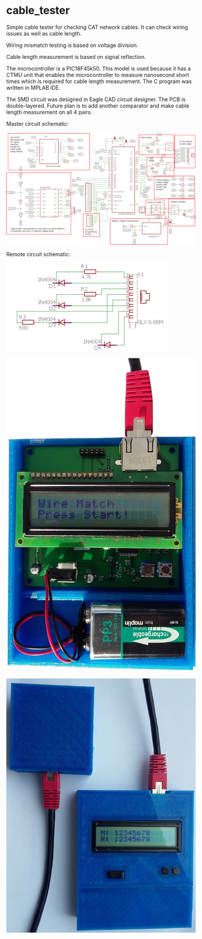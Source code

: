 # cable_tester

Simple cable tester for checking CAT network cables. It can check wiring issues as well as cable length.

Wiring mismatch testing is based on voltage division.

Cable length measurement is based on signal reflection.

The microcontroller is a PIC18F45k50. This model is used because it has a CTMU unit that enables the 
microcontroller to measure nanosecond short times which is required for cable length measurement. 
The C program was written in MPLAB IDE.

The SMD circuit was designed in Eagle CAD circuit designer. The PCB is double-layered.
Future plan is to add another comparator and make cable length measurement on all 4 pairs.

Master circuit schematic:

![Alt text](eagleCAD/master/circuit_schematic_master.png?raw=true "Circuit schematic")

Remote circuit schematic:

![Alt text](eagleCAD/remote/circuit_schematic_remote.png?raw=true "Circuit schematic")

![Alt text](eagleCAD/master/cable_tester_master.jpg?raw=true "Device")

![Alt text](eagleCAD/master/cable_tester_master_remote.jpg?raw=true "Device")